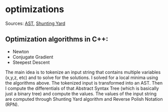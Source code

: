 # optimizations

Sources: [AST](https://costinchitic.co/notes/Abstract-Syntax-Tree), [Shunting Yard](https://costinchitic.co/notes/Shunting-yard-algorithm)

## Optimization algorithms in C++:
* Newton
* Conjugate Gradient
* Steepest Descent

The main idea is to tokenize an input string that contains multiple variables (x,y,z, etc) and to solve for the solutions.
I solved for a local minima using the algorithms above. The tokenized input is transformed into an AST.
Then I compute the differentials of that Abstract Syntax Tree (which is basically just a binary tree) and compute the values.
The values of the input string are computed through Shunting Yard algorithm and Reverse Polish Notation (RPN).
